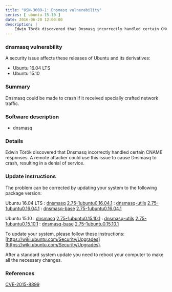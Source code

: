 ```yaml
---
title: "USN-3009-1: Dnsmasq vulnerability"
series: [ ubuntu-15.10 ]
date: 2016-06-20 12:00:00
description: |
    Edwin Török discovered that Dnsmasq incorrectly handled certain CNAME responses. A remote attacker could use this issue to cause Dnsmasq to crash, resulting in a denial of service. 
--- 
```

 
### dnsmasq vulnerability

A security issue affects these releases of Ubuntu and its derivatives:

* Ubuntu 16.04 LTS
* Ubuntu 15.10

### Summary

Dnsmasq could be made to crash if it received specially crafted network traffic.

### Software description

* dnsmasq 

### Details

Edwin Török discovered that Dnsmasq incorrectly handled certain CNAME responses. A remote attacker could use this issue to cause Dnsmasq to crash, resulting in a denial of service. 

### Update instructions

The problem can be corrected by updating your system to the following package version:

Ubuntu 16.04 LTS
 : [dnsmasq](https://launchpad.net/ubuntu/+source/dnsmasq) <span> [2.75-1ubuntu0.16.04.1](https://launchpad.net/ubuntu/+source/dnsmasq/2.75-1ubuntu0.16.04.1) </span> 
 : [dnsmasq-utils](https://launchpad.net/ubuntu/+source/dnsmasq) <span> [2.75-1ubuntu0.16.04.1](https://launchpad.net/ubuntu/+source/dnsmasq/2.75-1ubuntu0.16.04.1) </span> 
 : [dnsmasq-base](https://launchpad.net/ubuntu/+source/dnsmasq) <span> [2.75-1ubuntu0.16.04.1](https://launchpad.net/ubuntu/+source/dnsmasq/2.75-1ubuntu0.16.04.1) </span> 

Ubuntu 15.10
 : [dnsmasq](https://launchpad.net/ubuntu/+source/dnsmasq) <span> [2.75-1ubuntu0.15.10.1](https://launchpad.net/ubuntu/+source/dnsmasq/2.75-1ubuntu0.15.10.1) </span> 
 : [dnsmasq-utils](https://launchpad.net/ubuntu/+source/dnsmasq) <span> [2.75-1ubuntu0.15.10.1](https://launchpad.net/ubuntu/+source/dnsmasq/2.75-1ubuntu0.15.10.1) </span> 
 : [dnsmasq-base](https://launchpad.net/ubuntu/+source/dnsmasq) <span> [2.75-1ubuntu0.15.10.1](https://launchpad.net/ubuntu/+source/dnsmasq/2.75-1ubuntu0.15.10.1) </span> 

To update your system, please follow these instructions: [https://wiki.ubuntu.com/Security/Upgrades](https://wiki.ubuntu.com/Security/Upgrades).

After a standard system update you need to reboot your computer to make all the necessary changes. 

### References

 [CVE-2015-8899](http://people.ubuntu.com/~ubuntu-security/cve/CVE-2015-8899)
 
